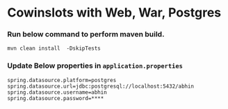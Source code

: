 
# Cowinslots with Web, War, Postgres


### Run below command to perform maven build. 

```
mvn clean install  -DskipTests
```

### Update Below properties in ```application.properties```

```
spring.datasource.platform=postgres
spring.datasource.url=jdbc:postgresql://localhost:5432/abhin
spring.datasource.username=abhin
spring.datasource.password=****
```

